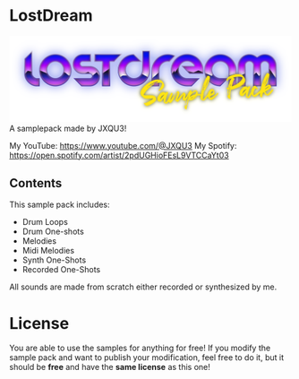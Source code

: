 # LostDream
![LostDream](lostdream.png)
A samplepack made by JXQU3!

My YouTube: https://www.youtube.com/@JXQU3
My Spotify: https://open.spotify.com/artist/2pdUGHioFEsL9VTCCaYt03

## Contents
This sample pack includes:
- Drum Loops
- Drum One-shots
- Melodies
- Midi Melodies
- Synth One-Shots
- Recorded One-Shots

All sounds are made from scratch either recorded or synthesized by me.


# License
You are able to use the samples for anything for free!
If you modify the sample pack and want to publish your modification, feel free to do it, but it should be **free** and have the **same license** as this one!